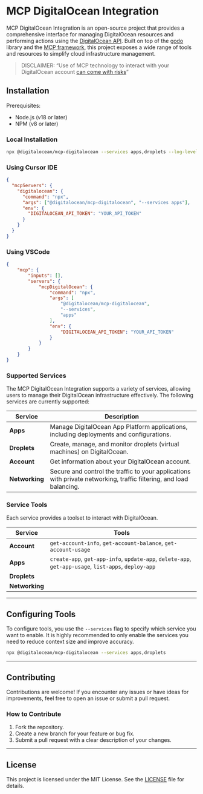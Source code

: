 # MCP DigitalOcean Integration

MCP DigitalOcean Integration is an open-source project that provides a comprehensive interface for managing DigitalOcean resources and performing actions using the [DigitalOcean API](https://docs.digitalocean.com/reference/api/). Built on top of the [godo](https://github.com/digitalocean/godo) library and the [MCP framework](https://github.com/mark3labs/mcp-go), this project exposes a wide range of tools and resources to simplify cloud infrastructure management.

> DISCLAIMER: “Use of MCP technology to interact with your DigitalOcean account [can come with risks](https://www.wiz.io/blog/mcp-security-research-briefing)”

## Installation

Prerequisites:

- Node.js (v18 or later)
- NPM (v8 or later)

### Local Installation

```bash
npx @digitalocean/mcp-digitalocean --services apps,droplets --log-level debug
```

### Using Cursor IDE

```json
{
  "mcpServers": {
    "digitalocean": {
      "command": "npx",
      "args": ["@digitalocean/mcp-digitalocean", "--services apps"],
      "env": {
        "DIGITALOCEAN_API_TOKEN": "YOUR_API_TOKEN"
      }
    }
  }
}
```

### Using VSCode
```json
{
    "mcp": {
        "inputs": [],
        "servers": {
            "mcpDigitalOcean": {
                "command": "npx",
                "args": [
                    "@digitalocean/mcp-digitalocean",
                    "--services",
                    "apps"
                ],
                "env": {
                    "DIGITALOCEAN_API_TOKEN": "YOUR_API_TOKEN"    
                }
            }
        }
    }
}
```

### Supported Services

The MCP DigitalOcean Integration supports a variety of services, allowing users to manage their DigitalOcean infrastructure effectively. The following services are currently supported:

| **Service**    | **Description**                                                                                                     |
|----------------|---------------------------------------------------------------------------------------------------------------------|
| **Apps**       | Manage DigitalOcean App Platform applications, including deployments and configurations.                            |
| **Droplets**   | Create, manage, and monitor droplets (virtual machines) on DigitalOcean.                                            |
| **Account**    | Get information about your DigitalOcean account.                                                                    |
| **Networking** | Secure and control the traffic to your applications with private networking, traffic filtering, and load balancing. |

### Service Tools

Each service provides a toolset to interact with DigitalOcean.

| **Service**    | **Tools**                                                                                            |
|----------------|------------------------------------------------------------------------------------------------------|
| **Account**    | `get-account-info`, `get-account-balance`, `get-account-usage`                                       |
| **Apps**       | `create-app`, `get-app-info`, `update-app`, `delete-app`, `get-app-usage`, `list-apps`, `deploy-app` |
| **Droplets**   |                                                                                                      |
| **Networking** |                                                                                                      |

---

## Configuring Tools

To configure tools, you use the `--services` flag to specify which service you want to enable. It is highly recommended to only
enable the services you need to reduce context size and improve accuracy.

```bash
npx @digitalocean/mcp-digitalocean --services apps,droplets 
```

---
## Contributing

Contributions are welcome! If you encounter any issues or have ideas for improvements, feel free to open an issue or submit a pull request.

### How to Contribute
1. Fork the repository.
2. Create a new branch for your feature or bug fix.
3. Submit a pull request with a clear description of your changes.

---

## License

This project is licensed under the MIT License. See the [LICENSE](LICENSE) file for details.
